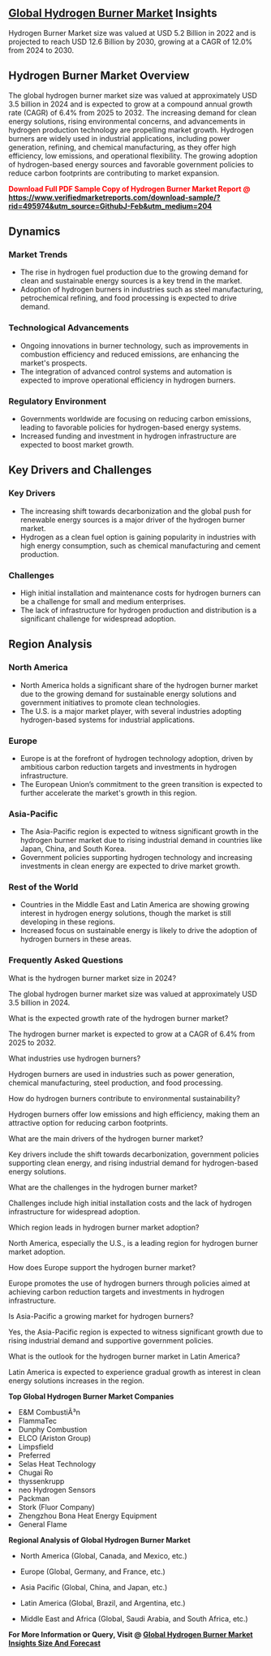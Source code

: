 <h2><a href="https://www.verifiedmarketreports.com/download-sample/?rid=495974&amp;utm_source=GithubJ&amp;utm_medium=204" target="_blank">Global Hydrogen Burner Market</a> Insights</h2><p>Hydrogen Burner Market size was valued at USD 5.2 Billion in 2022 and is projected to reach USD 12.6 Billion by 2030, growing at a CAGR of 12.0% from 2024 to 2030.</p><p> <h2>Hydrogen Burner Market Overview</h2> <p>The global hydrogen burner market size was valued at approximately USD 3.5 billion in 2024 and is expected to grow at a compound annual growth rate (CAGR) of 6.4% from 2025 to 2032. The increasing demand for clean energy solutions, rising environmental concerns, and advancements in hydrogen production technology are propelling market growth. Hydrogen burners are widely used in industrial applications, including power generation, refining, and chemical manufacturing, as they offer high efficiency, low emissions, and operational flexibility. The growing adoption of hydrogen-based energy sources and favorable government policies to reduce carbon footprints are contributing to market expansion.</p> <p><b><p><span class=""><span style="color: #ff0000;"><strong>Download Full PDF Sample Copy of Hydrogen Burner Market Report</strong> @ </span><a href="https://www.verifiedmarketreports.com/download-sample/?rid=495974&amp;utm_source=GithubJ-Feb&amp;utm_medium=204" target="_blank">https://www.verifiedmarketreports.com/download-sample/?rid=495974&amp;utm_source=GithubJ-Feb&amp;utm_medium=204</a></span></p></b></p> <h2>Dynamics</h2> <h3>Market Trends</h3> <ul> <li>The rise in hydrogen fuel production due to the growing demand for clean and sustainable energy sources is a key trend in the market.</li> <li>Adoption of hydrogen burners in industries such as steel manufacturing, petrochemical refining, and food processing is expected to drive demand.</li> </ul> <h3>Technological Advancements</h3> <ul> <li>Ongoing innovations in burner technology, such as improvements in combustion efficiency and reduced emissions, are enhancing the market's prospects.</li> <li>The integration of advanced control systems and automation is expected to improve operational efficiency in hydrogen burners.</li> </ul> <h3>Regulatory Environment</h3> <ul> <li>Governments worldwide are focusing on reducing carbon emissions, leading to favorable policies for hydrogen-based energy systems.</li> <li>Increased funding and investment in hydrogen infrastructure are expected to boost market growth.</li> </ul> <h2>Key Drivers and Challenges</h2> <h3>Key Drivers</h3> <ul> <li>The increasing shift towards decarbonization and the global push for renewable energy sources is a major driver of the hydrogen burner market.</li> <li>Hydrogen as a clean fuel option is gaining popularity in industries with high energy consumption, such as chemical manufacturing and cement production.</li> </ul> <h3>Challenges</h3> <ul> <li>High initial installation and maintenance costs for hydrogen burners can be a challenge for small and medium enterprises.</li> <li>The lack of infrastructure for hydrogen production and distribution is a significant challenge for widespread adoption.</li> </ul> <h2>Region Analysis</h2> <h3>North America</h3> <ul> <li>North America holds a significant share of the hydrogen burner market due to the growing demand for sustainable energy solutions and government initiatives to promote clean technologies.</li> <li>The U.S. is a major market player, with several industries adopting hydrogen-based systems for industrial applications.</li> </ul> <h3>Europe</h3> <ul> <li>Europe is at the forefront of hydrogen technology adoption, driven by ambitious carbon reduction targets and investments in hydrogen infrastructure.</li> <li>The European Union’s commitment to the green transition is expected to further accelerate the market's growth in this region.</li> </ul> <h3>Asia-Pacific</h3> <ul> <li>The Asia-Pacific region is expected to witness significant growth in the hydrogen burner market due to rising industrial demand in countries like Japan, China, and South Korea.</li> <li>Government policies supporting hydrogen technology and increasing investments in clean energy are expected to drive market growth.</li> </ul> <h3>Rest of the World</h3> <ul> <li>Countries in the Middle East and Latin America are showing growing interest in hydrogen energy solutions, though the market is still developing in these regions.</li> <li>Increased focus on sustainable energy is likely to drive the adoption of hydrogen burners in these areas.</li> </ul> <h3>Frequently Asked Questions</h3> <p>What is the hydrogen burner market size in 2024?</p> <p>The global hydrogen burner market size was valued at approximately USD 3.5 billion in 2024.</p> <p>What is the expected growth rate of the hydrogen burner market?</p> <p>The hydrogen burner market is expected to grow at a CAGR of 6.4% from 2025 to 2032.</p> <p>What industries use hydrogen burners?</p> <p>Hydrogen burners are used in industries such as power generation, chemical manufacturing, steel production, and food processing.</p> <p>How do hydrogen burners contribute to environmental sustainability?</p> <p>Hydrogen burners offer low emissions and high efficiency, making them an attractive option for reducing carbon footprints.</p> <p>What are the main drivers of the hydrogen burner market?</p> <p>Key drivers include the shift towards decarbonization, government policies supporting clean energy, and rising industrial demand for hydrogen-based energy solutions.</p> <p>What are the challenges in the hydrogen burner market?</p> <p>Challenges include high initial installation costs and the lack of hydrogen infrastructure for widespread adoption.</p> <p>Which region leads in hydrogen burner market adoption?</p> <p>North America, especially the U.S., is a leading region for hydrogen burner market adoption.</p> <p>How does Europe support the hydrogen burner market?</p> <p>Europe promotes the use of hydrogen burners through policies aimed at achieving carbon reduction targets and investments in hydrogen infrastructure.</p> <p>Is Asia-Pacific a growing market for hydrogen burners?</p> <p>Yes, the Asia-Pacific region is expected to witness significant growth due to rising industrial demand and supportive government policies.</p> <p>What is the outlook for the hydrogen burner market in Latin America?</p> <p>Latin America is expected to experience gradual growth as interest in clean energy solutions increases in the region.</p> </p><p><strong>Top Global Hydrogen Burner Market Companies</strong></p><div data-test-id=""><p><li>E&M CombustiÃ³n</li><li> FlammaTec</li><li> Dunphy Combustion</li><li> ELCO (Ariston Group)</li><li> Limpsfield</li><li> Preferred</li><li> Selas Heat Technology</li><li> Chugai Ro</li><li> thyssenkrupp</li><li> neo Hydrogen Sensors</li><li> Packman</li><li> Stork (Fluor Company)</li><li> Zhengzhou Bona Heat Energy Equipment</li><li> General Flame</li></p><div><strong>Regional Analysis of&nbsp;Global Hydrogen Burner Market</strong></div><ul><li dir="ltr"><p dir="ltr">North America&nbsp;(Global, Canada, and Mexico, etc.)</p></li><li dir="ltr"><p dir="ltr">Europe (Global, Germany, and France, etc.)</p></li><li dir="ltr"><p dir="ltr">Asia Pacific&nbsp;(Global, China, and Japan, etc.)</p></li><li dir="ltr"><p dir="ltr">Latin America&nbsp;(Global, Brazil, and Argentina, etc.)</p></li><li dir="ltr">Middle East and Africa&nbsp;(Global, Saudi Arabia, and South Africa, etc.)</li></ul><p><strong>For More Information or Query, Visit @&nbsp;</strong><strong><a href="https://www.verifiedmarketreports.com/product/hydrogen-burner-market/?utm_source=GithubJ&amp;utm_medium=204" target="_blank">Global Hydrogen Burner Market Insights Size And Forecast</a></strong></p></div>
